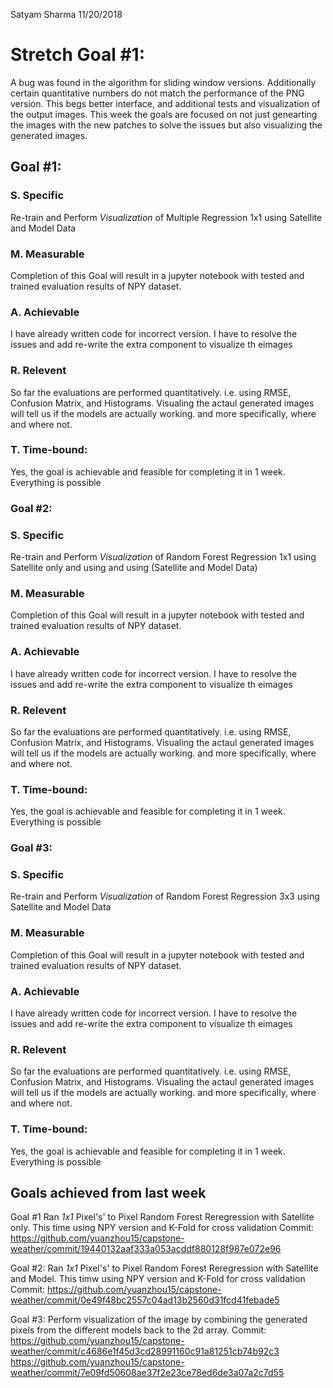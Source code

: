 Satyam Sharma
11/20/2018

# Stretch Goal #1: 
A bug was found in the algorithm for sliding window versions. Additionally certain quantitative numbers do not match the performance of the PNG version. This begs better interface, and additional tests and visualization of the output images. This week the goals are focused on not just genearting the images with the new patches to solve the issues but also visualizing the generated images. 

## Goal #1:
### S. Specific
Re-train and Perform *Visualization* of Multiple Regression 1x1 using Satellite and Model Data 

### M. Measurable
Completion of this Goal will result in a jupyter notebook with tested and trained evaluation results of NPY dataset.

### A. Achievable
I have already written code for incorrect version. I have to resolve the issues and add re-write the extra component to visualize th eimages

### R. Relevent
So far the evaluations are performed quantitatively. i.e. using RMSE, Confusion Matrix, and Histograms. Visualing the actaul generated images will tell us if the models are actually working. and more specifically, where and where not.
 
### T. Time-bound:
Yes, the goal is achievable and feasible for completing it in 1 week. Everything is possible



### Goal #2:
### S. Specific
Re-train and Perform *Visualization* of Random Forest Regression 1x1 using Satellite only and using and using (Satellite and Model Data) 

### M. Measurable
Completion of this Goal will result in a jupyter notebook with tested and trained evaluation results of NPY dataset.

### A. Achievable
I have already written code for incorrect version. I have to resolve the issues and add re-write the extra component to visualize th eimages

### R. Relevent
So far the evaluations are performed quantitatively. i.e. using RMSE, Confusion Matrix, and Histograms. Visualing the actaul generated images will tell us if the models are actually working. and more specifically, where and where not.
 
### T. Time-bound:
Yes, the goal is achievable and feasible for completing it in 1 week. Everything is possible




### Goal #3:
### S. Specific
Re-train and Perform *Visualization* of Random Forest Regression 3x3 using Satellite and Model Data 

### M. Measurable
Completion of this Goal will result in a jupyter notebook with tested and trained evaluation results of NPY dataset.

### A. Achievable
I have already written code for incorrect version. I have to resolve the issues and add re-write the extra component to visualize th eimages

### R. Relevent
So far the evaluations are performed quantitatively. i.e. using RMSE, Confusion Matrix, and Histograms. Visualing the actaul generated images will tell us if the models are actually working. and more specifically, where and where not.
 
### T. Time-bound:
Yes, the goal is achievable and feasible for completing it in 1 week. Everything is possible





## Goals achieved from last week
Goal #1
Ran *1x1* Pixel's' to Pixel Random Forest Reregression with Satellite only. This time using NPY version and K-Fold for cross validation
Commit:
https://github.com/yuanzhou15/capstone-weather/commit/19440132aaf333a053acddf880128f987e072e96

Goal #2:
Ran *1x1* Pixel's' to Pixel Random Forest Reregression with Satellite and Model. This timw using NPY version and K-Fold for cross validation
Commit:
https://github.com/yuanzhou15/capstone-weather/commit/0e49f48bc2557c04ad13b2560d31fcd41febade5


Goal #3:
Perform visualization of the image by combining the generated pixels from the different models back to the 2d array.
Commit:
https://github.com/yuanzhou15/capstone-weather/commit/c4686e1f45d3cd28991160c91a81251cb74b92c3
https://github.com/yuanzhou15/capstone-weather/commit/7e09fd50608ae37f2e23ce78ed6de3a07a2c7d55
